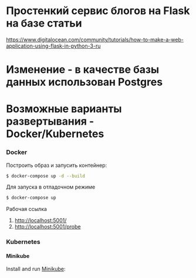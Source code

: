 # Простенкий сервис блогов на Flask на базе статьи
https://www.digitalocean.com/community/tutorials/how-to-make-a-web-application-using-flask-in-python-3-ru
# Изменение - в качестве базы данных использован Postgres
# Возможные варианты развертывания - Docker/Kubernetes

### Docker

Построить образ и запусить контейнер:
```sh
$ docker-compose up -d --build
```
Для запуска в отладочном режиме
```sh
$ docker-compose up
```

Рабочая ссылка

1. [http://localhost:5001/](http://localhost:5001/)
2. [http://localhost:5001/probe](http://localhost:5001/probe)

### Kubernetes

#### Minikube

Install and run [Minikube](https://kubernetes.io/docs/setup/minikube/):
